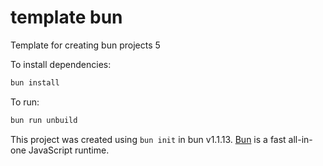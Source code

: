 # template bun

Template for creating bun projects 5

To install dependencies:

```bash
bun install
```

To run:

```bash
bun run unbuild
```

This project was created using `bun init` in bun v1.1.13. [Bun](https://bun.sh) is a fast all-in-one JavaScript runtime.
